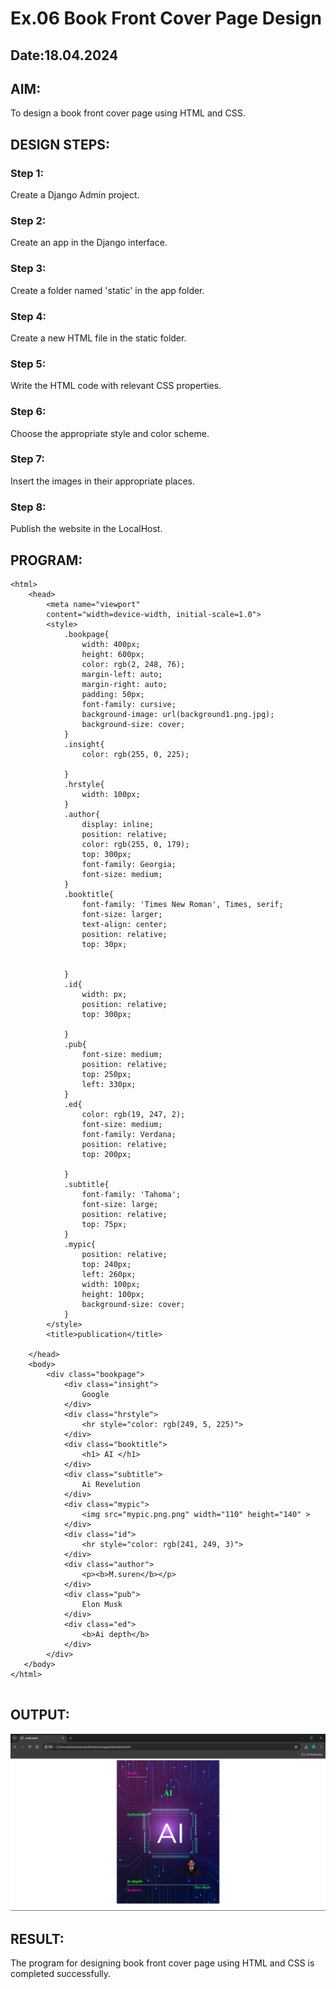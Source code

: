 # Ex.06 Book Front Cover Page Design
## Date:18.04.2024

## AIM:
To design a book front cover page using HTML and CSS.

## DESIGN STEPS:

### Step 1:
Create a Django Admin project.

### Step 2:
Create an app in the Django interface.

### Step 3:
Create a folder named 'static' in the app folder.

### Step 4:
Create a new HTML file in the static folder.

### Step 5:
Write the HTML code with relevant CSS properties.

### Step 6:
Choose the appropriate style and color scheme.

### Step 7:
Insert the images in their appropriate places.

### Step 8:
Publish the website in the LocalHost.

## PROGRAM:
```
<html>
    <head>
        <meta name="viewport"
        content="width=device-width, initial-scale=1.0">
        <style>
            .bookpage{
                width: 400px;
                height: 600px;
                color: rgb(2, 248, 76);
                margin-left: auto;
                margin-right: auto;
                padding: 50px;
                font-family: cursive;
                background-image: url(background1.png.jpg);
                background-size: cover;
            }
            .insight{
                color: rgb(255, 0, 225);

            }
            .hrstyle{
                width: 100px;
            }
            .author{
                display: inline;
                position: relative;
                color: rgb(255, 0, 179);
                top: 300px;
                font-family: Georgia;
                font-size: medium;
            }
            .booktitle{
                font-family: 'Times New Roman', Times, serif;
                font-size: larger;
                text-align: center;
                position: relative;
                top: 30px;

            
            }
            .id{
                width: px;
                position: relative;
                top: 300px;

            }
            .pub{
                font-size: medium;
                position: relative;
                top: 250px;
                left: 330px;
            }
            .ed{
                color: rgb(19, 247, 2);
                font-size: medium;
                font-family: Verdana;
                position: relative;
                top: 200px;

            }
            .subtitle{
                font-family: 'Tahoma';
                font-size: large;
                position: relative;
                top: 75px;
            }
            .mypic{
                position: relative;
                top: 240px;
                left: 260px;
                width: 100px;
                height: 100px;
                background-size: cover;
            }
        </style>
        <title>publication</title>

    </head>
    <body>
        <div class="bookpage">
            <div class="insight">
                Google
            </div>
            <div class="hrstyle">
                <hr style="color: rgb(249, 5, 225)">
            </div>
            <div class="booktitle">
                <h1> AI </h1>
            </div>
            <div class="subtitle">
                Ai Revelution
            </div>
            <div class="mypic">
                <img src="mypic.png.png" width="110" height="140" >
            </div>
            <div class="id">
                <hr style="color: rgb(241, 249, 3)">
            </div>
            <div class="author">
                <p><b>M.suren</b></p>
            </div>
            <div class="pub">
                Elon Musk
            </div>
            <div class="ed">
                <b>Ai depth</b>
            </div>
        </div>
   </body>
</html>


```

## OUTPUT:
![alt text](<Screenshot (13).png>)


## RESULT:
The program for designing book front cover page using HTML and CSS is completed successfully.
